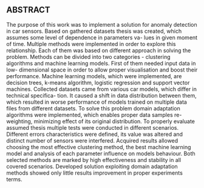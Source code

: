 ## ABSTRACT
The purpose of this work was to implement a solution for anomaly detection in car sensors. Based on
gathered datasets thesis was created, which assumes some level of dependence in parameters va-
lues in given moment of time. Multiple methods were implemented in order to explore this relationship.
Each of them was based on different approach in solving the problem. Methods can be divided into two
categories - clustering algorithms and machine learning models. First of them needed input data in low-
dimensional space in order to allow proper visualisation and boost their performance. Machine learning
models, which were implemented, are decision trees, k-means algorithm, logistic regression and support
vector machines. Collected datasets came from various car models, which differ in technical specifica-
tion. It caused a shift in data distribution between them, which resulted in worse performance of models
trained on multiple data files from different datasets. To solve this problem domain adaptation algorithms
were implemented, which enables proper data samples re-weighting, minimizing effect of its original
distribution. To properly evaluate assumed thesis multiple tests were conducted in different scenarios.
Different errors characteristics were defined, its value was altered and distinct number of sensors were
interfered. Acquired results allowed choosing the most effective clustering method, the best machine
learning model and analysis of each parameter influence on models behaviour. Both selected methods
are marked by high effectiveness and stability in all covered scenarios. Developed solution exploiting
domain adaptation methods showed only little results improvement in proper experiments terms.
